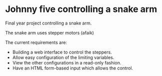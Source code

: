 # Johnny five controlling a snake arm

Final year project controlling a snake arm.

The snake arm uses stepper motors (afaik)

The current requirements are:

- Building a web interface to control the steppers.
- Allow easy configuration of the limiting variables.
- View the other configurations in a read-only fashion.
- Have an HTML form-based input which allows the control.